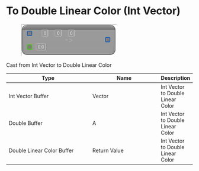 # To Double Linear Color (Int Vector)

<div align="left" data-full-width="false">

<figure><img src="To_Double_Linear_Color_(Int_Vector).png" alt=""><figcaption></figcaption></figure>

</div>

Cast from Int Vector to Double Linear Color

<table>
<thead><tr><th width="250">Type</th><th width="200">Name</th><th>Description</th></tr></thead>
<tbody>
<tr><td>Int Vector Buffer</td><td>Vector</td><td>Int Vector to Double Linear Color</td></tr>
<tr><td>Double Buffer</td><td>A</td><td>Int Vector to Double Linear Color</td></tr>
<tr><td>Double Linear Color Buffer</td><td>Return Value</td><td>Int Vector to Double Linear Color</td></tr>
</tbody>
</table>